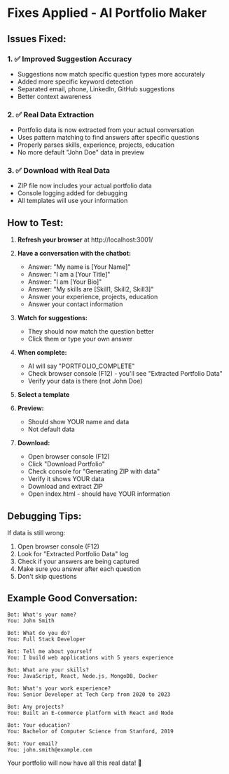 # Fixes Applied - AI Portfolio Maker

## Issues Fixed:

### 1. ✅ Improved Suggestion Accuracy
- Suggestions now match specific question types more accurately
- Added more specific keyword detection
- Separated email, phone, LinkedIn, GitHub suggestions
- Better context awareness

### 2. ✅ Real Data Extraction
- Portfolio data is now extracted from your actual conversation
- Uses pattern matching to find answers after specific questions
- Properly parses skills, experience, projects, education
- No more default "John Doe" data in preview

### 3. ✅ Download with Real Data
- ZIP file now includes your actual portfolio data
- Console logging added for debugging
- All templates will use your information

## How to Test:

1. **Refresh your browser** at http://localhost:3001/

2. **Have a conversation with the chatbot:**
   - Answer: "My name is [Your Name]"
   - Answer: "I am a [Your Title]"
   - Answer: "I am [Your Bio]"
   - Answer: "My skills are [Skill1, Skill2, Skill3]"
   - Answer your experience, projects, education
   - Answer your contact information

3. **Watch for suggestions:**
   - They should now match the question better
   - Click them or type your own answer

4. **When complete:**
   - AI will say "PORTFOLIO_COMPLETE"
   - Check browser console (F12) - you'll see "Extracted Portfolio Data"
   - Verify your data is there (not John Doe)

5. **Select a template**

6. **Preview:**
   - Should show YOUR name and data
   - Not default data

7. **Download:**
   - Open browser console (F12)
   - Click "Download Portfolio"
   - Check console for "Generating ZIP with data"
   - Verify it shows YOUR data
   - Download and extract ZIP
   - Open index.html - should have YOUR information

## Debugging Tips:

If data is still wrong:
1. Open browser console (F12)
2. Look for "Extracted Portfolio Data" log
3. Check if your answers are being captured
4. Make sure you answer after each question
5. Don't skip questions

## Example Good Conversation:

```
Bot: What's your name?
You: John Smith

Bot: What do you do?
You: Full Stack Developer

Bot: Tell me about yourself
You: I build web applications with 5 years experience

Bot: What are your skills?
You: JavaScript, React, Node.js, MongoDB, Docker

Bot: What's your work experience?
You: Senior Developer at Tech Corp from 2020 to 2023

Bot: Any projects?
You: Built an E-commerce platform with React and Node

Bot: Your education?
You: Bachelor of Computer Science from Stanford, 2019

Bot: Your email?
You: john.smith@example.com
```

Your portfolio will now have all this real data! 🎉
